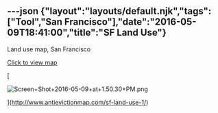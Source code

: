 ---json
{"layout":"layouts/default.njk","tags":["Tool","San Francisco"],"date":"2016-05-09T18:41:00","title":"SF Land Use"}
---

Land use map, San Francisco

[Click to view map](http://www.antievictionmap.com/sf-land-use-1/)

[

![Screen+Shot+2016-05-09+at+1.50.30+PM.png](https://images.squarespace-cdn.com/content/v1/52b7d7a6e4b0b3e376ac8ea2/1514058134835-DWH3XUVQ5Y31AXH3P5OT/ke17ZwdGBToddI8pDm48kOKEzfvEeZICdCTs_AXe_rMUqsxRUqqbr1mOJYKfIPR7LoDQ9mXPOjoJoqy81S2I8N_N4V1vUb5AoIIIbLZhVYxCRW4BPu10St3TBAUQYVKcl883emFu7qmT-8w7GOAVlU2IM3BGoUe32PloXYsJE8iSYIDFmhm1UXEv68YtFahQ/Screen%2BShot%2B2016-05-09%2Bat%2B1.50.30%2BPM.png)

](http://www.antievictionmap.com/sf-land-use-1/)